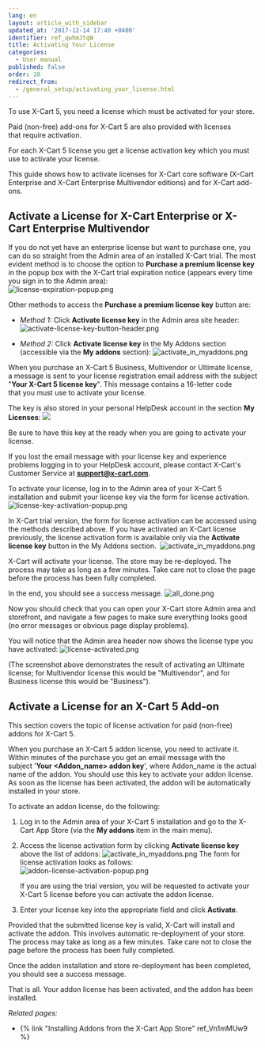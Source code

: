 ```yaml
---
lang: en
layout: article_with_sidebar
updated_at: '2017-12-14 17:40 +0400'
identifier: ref_qwhmJtqW
title: Activating Your License
categories:
  - User manual
published: false
order: 10
redirect_from:
  - /general_setup/activating_your_license.html
---
```

To use X-Cart 5, you need a license which must be activated for your store. 

Paid (non-free) add-ons for X-Cart 5 are also provided with licenses that require activation.

For each X-Cart 5 license you get a license activation key which you must use to activate your license. 

This guide shows how to activate licenses for X-Cart core software (X-Cart Enterprise and X-Cart Enterprise Multivendor editions) and for X-Cart add-ons.

## Activate a License for X-Cart Enterprise or X-Cart Enterprise Multivendor

If you do not yet have an enterprise license but want to purchase one, you can do so straight from the Admin area of an installed X-Cart trial. The most evident method is to choose the option to **Purchase a premium license key** in the popup box with the X-Cart trial expiration notice (appears every time you sign in to the Admin area):               
![license-expiration-popup.png]({{site.baseurl}}/attachments/ref_qwhmJtqW/license-expiration-popup.png)

Other methods to access the **Purchase a premium license key** button are:

   *   _Method 1:_ Click **Activate license key** in the Admin area site header:
        ![activate-license-key-button-header.png]({{site.baseurl}}/attachments/ref_qwhmJtqW/activate-license-key-button-header.png)

    
   *   _Method 2:_ Click **Activate license key** in the My Addons section (accessible via the **My addons** section):
        ![activate_in_myaddons.png]({{site.baseurl}}/attachments/ref_qwhmJtqW/activate_in_myaddons.png)
       
When you purchase an X-Cart 5 Business, Multivendor or Ultimate license, a message is sent to your license registration email address with the subject "**Your X-Cart 5 license key**". This message contains a 16-letter code that you must use to activate your license. 

The key is also stored in your personal HelpDesk account in the section **My Licenses**:
       ![]({{site.baseurl}}/attachments/8225232/8356149.png)

Be sure to have this key at the ready when you are going to activate your license.

If you lost the email message with your license key and experience problems logging in to your HelpDesk account, please contact X-Cart's Customer Service at **[support@x-cart.com](mailto:support@x-cart.com)**.

To activate your license, log in to the Admin area of your X-Cart 5 installation and submit your license key via the form for license activation. 
       ![license-key-activation-popup.png]({{site.baseurl}}/attachments/ref_qwhmJtqW/license-key-activation-popup.png)

In X-Cart trial version, the form for license activation can be accessed using the methods described above. If you have activated an X-Cart license previously, the license activation form is available only via the **Activate license key** button in the My Addons section. 
       ![activate_in_myaddons.png]({{site.baseurl}}/attachments/ref_qwhmJtqW/activate_in_myaddons.png)

X-Cart will activate your license. The store may be re-deployed. The process may take as long as a few minutes. Take care not to close the page before the process has been fully completed.

In the end, you should see a success message.
       ![all_done.png]({{site.baseurl}}/attachments/ref_qwhmJtqW/all_done.png)

Now you should check that you can open your X-Cart store Admin area and storefront, and navigate a few pages to make sure everything looks good (no error messages or obvious page display problems). 

You will notice that the Admin area header now shows the license type you have activated:
        ![license-activated.png]({{site.baseurl}}/attachments/ref_qwhmJtqW/license-activated.png)

(The screenshot above demonstrates the result of activating an Ultimate license; for Multivendor license this would be "Multivendor", and for Business license this would be "Business").

## Activate a License for an X-Cart 5 Add-on

This section covers the topic of license activation for paid (non-free) addons for X-Cart 5.

When you purchase an X-Cart 5 addon license, you need to activate it. Within minutes of the purchase you get an email message with the subject '**Your <Addon_name> addon key**', where Addon_name is the actual name of the addon. You should use this key to activate your addon license. As soon as the license has been activated, the addon will be automatically installed in your store.

To activate an addon license, do the following:

1.  Log in to the Admin area of your X-Cart 5 installation and go to the X-Cart App Store (via the **My addons** item in the main menu).

2.  Access the license activation form by clicking **Activate license key** above the list of addons:
    ![activate_in_myaddons.png]({{site.baseurl}}/attachments/ref_qwhmJtqW/activate_in_myaddons.png)
    The form for license activation looks as follows:
    ![addon-license-activation-popup.png]({{site.baseurl}}/attachments/ref_qwhmJtqW/addon-license-activation-popup.png)
   
    If you are using the trial version, you will be requested to activate your X-Cart 5 license before you can activate the addon license.

3.  Enter your license key into the appropriate field and click **Activate**.

Provided that the submitted license key is valid, X-Cart will install and activate the addon. 
This involves automatic re-deployment of your store. The process may take as long as a few minutes. Take care not to close the page before the process has been fully completed.

Once the addon installation and store re-deployment has been completed, you should see a success message.

That is all. Your addon license has been activated, and the addon has been installed. 

_Related pages:_

*   {% link "Installing Addons from the X-Cart App Store" ref_Vn1mMUw9 %}
